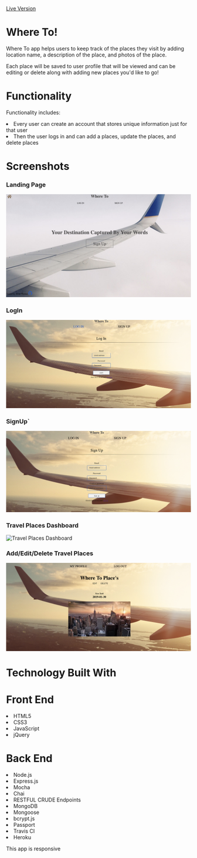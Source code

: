 <a href="https://stark-spire-27149.herokuapp.com">Live Version</a>

# Where To!

Where To app helps users to keep track of the places they visit by adding location name, a description of the place, and photos of the place.

Each place will be saved to user profile that will be viewed and can be editing or delete along with adding new places you'd like to go!

# Functionality

Functionality includes:

<li>Every user can create an account that stores unique information just for that user</li>
<li>Then the user logs in and can add a places, update the places, and delete places</li>

# Screenshots

### Landing Page

![LandingPage](public/img/landingPage.png)

### LogIn

![LogIn](public/img/login.png)

### SignUp`

![Signup](public/img/signup.png)

### Travel Places Dashboard

![Travel Places Dashboard](public/img/placesProfile.png)

### Add/Edit/Delete Travel Places

![Add/Edit/Delete Travel Places](public/img/edit.png)

# Technology Built With

# Front End

<li>HTML5</li>
<li>CSS3</li>
<li>JavaScript</li>
<li>jQuery</li>

# Back End

<li>Node.js</li>
<li>Express.js</li>
<li>Mocha</li>
<li>Chai</li>
<li>RESTFUL CRUDE Endpoints</li>
<li>MongoDB</li>
<li>Mongoose</li>
<li>bcrypt.js</li>
<li>Passport</li>
<li>Travis CI</li>
<li>Heroku</li>

This app is responsive
